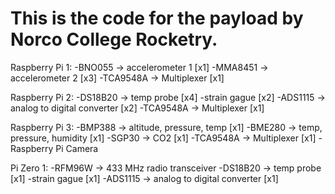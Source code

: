 # This is the code for the payload by Norco College Rocketry.

Raspberry Pi 1:
-BNO055   -> accelerometer 1 [x1]
-MMA8451  -> accelerometer 2 [x3]
-TCA9548A -> Multiplexer [x1]

Raspberry Pi 2:
-DS18B20 -> temp probe [x4]
-strain gague [x2]
-ADS1115 -> analog to digital converter [x2]
-TCA9548A -> Multiplexer [x1]

Raspberry Pi 3:
-BMP388 -> altitude, pressure, temp [x1]
-BME280 -> temp, pressure, humidity [x1]
-SGP30  -> CO2 [x1]
-TCA9548A -> Multiplexer [x1]
-Raspberry Pi Camera

Pi Zero 1:
-RFM96W -> 433 MHz radio transceiver
-DS18B20 -> temp probe [x1]
-strain gague [x1]
-ADS1115 -> analog to digital converter [x1]
